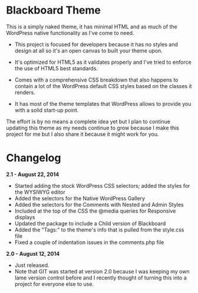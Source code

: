 Blackboard Theme
================

This is a simply naked theme, it has minimal HTML and as much of the WordPress native functionality as I've come to need.

+ This project is focused for developers because it has no styles and design at all so it's an open canvas to built your theme upon.

+ It's optimized for HTML5 as it validates properly and I've tried to enforce the use of HTML5 best standards.

+ Comes with a comprehensive CSS breakdown that also happens to contain a lot of the WordPress default CSS styles based on the classes it renders.

+ It has most of the theme templates that WordPress allows to provide you with a solid start-up point.

The effort is by no means a complete idea yet but I plan to continue updating this theme as my needs continue to grow because I make this project for me but I also share it because it might work for you.

Changelog
================

__2.1 - August 22, 2014__

+ Started adding the stock WordPress CSS selectors; added the styles for the WYSIWYG editor
+ Added the selectors for the Native WordPress Gallery
+ Added the selectors for the Comments with Nested and Admin Styles
+ Included at the top of the CSS the @media queries for Responsive displays
+ Updated the package to include a Child version of Blackboard
+ Added the "Tags:" to the theme's info that is pulled from the style.css file
+ Fixed a couple of indentation issues in the comments.php file

__2.0 - August 12, 2014__

+ Just released.
+ Note that GIT was started at version 2.0 because I was keeping my own lame version control before and I recently thought of turning this into a project for everyone else to use.